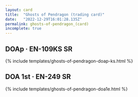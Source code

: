 ```yaml
---
layout: card
title:  "Ghosts of Pendragon (trading card)"
date:   "2022-12-29T16:01:28.135Z"
permalink: ghosts-of-pendragon_(card)
incomplete: true
---
```


## DOAp &middot; EN-109KS SR

{% include templates/ghosts-of-pendragon-doap-ks.html %}


## DOA 1st &middot; EN-249 SR

{% include templates/ghosts-of-pendragon-doa1e.html %}
